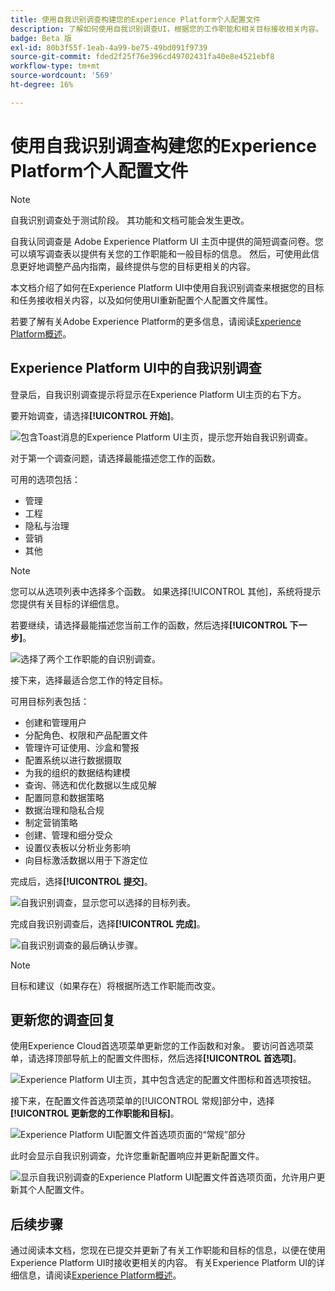 ```yaml
---
title: 使用自我识别调查构建您的Experience Platform个人配置文件
description: 了解如何使用自我识别调查UI，根据您的工作职能和相关目标接收相关内容。
badge: Beta 版
exl-id: 80b3f55f-1eab-4a99-be75-49bd091f9739
source-git-commit: fded2f25f76e396cd49702431fa40e8e4521ebf8
workflow-type: tm+mt
source-wordcount: '569'
ht-degree: 16%

---
```


# 使用自我识别调查构建您的Experience Platform个人配置文件

>[!NOTE]
>
>自我识别调查处于测试阶段。 其功能和文档可能会发生更改。

自我认同调查是 Adobe Experience Platform UI 主页中提供的简短调查问卷。您可以填写调查表以提供有关您的工作职能和一般目标的信息。 然后，可使用此信息更好地调整产品内指南，最终提供与您的目标更相关的内容。

本文档介绍了如何在Experience Platform UI中使用自我识别调查来根据您的目标和任务接收相关内容，以及如何使用UI重新配置个人配置文件属性。

若要了解有关Adobe Experience Platform的更多信息，请阅读[Experience Platform概述](home.md)。

## Experience Platform UI中的自我识别调查

登录后，自我识别调查提示将显示在Experience Platform UI主页的右下方。

要开始调查，请选择&#x200B;**[!UICONTROL 开始]**。

![包含Toast消息的Experience Platform UI主页，提示您开始自我识别调查。](./images/survey/survey-prompt.png)

对于第一个调查问题，请选择最能描述您工作的函数。

可用的选项包括：

* 管理
* 工程
* 隐私与治理
* 营销
* 其他

>[!NOTE]
>
>您可以从选项列表中选择多个函数。 如果选择[!UICONTROL 其他]，系统将提示您提供有关目标的详细信息。

若要继续，请选择最能描述您当前工作的函数，然后选择&#x200B;**[!UICONTROL 下一步]**。

![选择了两个工作职能的自识别调查。](./images/survey/select-functions.png)

接下来，选择最适合您工作的特定目标。

可用目标列表包括：

* 创建和管理用户
* 分配角色、权限和产品配置文件
* 管理许可证使用、沙盒和警报
* 配置系统以进行数据摄取
* 为我的组织的数据结构建模
* 查询、筛选和优化数据以生成见解
* 配置同意和数据策略
* 数据治理和隐私合规
* 制定营销策略
* 创建、管理和细分受众
* 设置仪表板以分析业务影响
* 向目标激活数据以用于下游定位

完成后，选择&#x200B;**[!UICONTROL 提交]**。

![自我识别调查，显示您可以选择的目标列表。](./images/survey/select-objectives.png)

完成自我识别调查后，选择&#x200B;**[!UICONTROL 完成]**。

![自我识别调查的最后确认步骤。](./images/survey/survey-complete.png)

>[!NOTE]
>
>目标和建议（如果存在）将根据所选工作职能而改变。

## 更新您的调查回复

使用Experience Cloud首选项菜单更新您的工作函数和对象。 要访问首选项菜单，请选择顶部导航上的配置文件图标，然后选择&#x200B;**[!UICONTROL 首选项]**。

![Experience Platform UI主页，其中包含选定的配置文件图标和首选项按钮。](./images/survey/preferences.png)

接下来，在配置文件首选项菜单的[!UICONTROL 常规]部分中，选择&#x200B;**[!UICONTROL 更新您的工作职能和目标]**。

![Experience Platform UI配置文件首选项页面的“常规”部分](./images/survey/update.png)

此时会显示自我识别调查，允许您重新配置响应并更新配置文件。

![显示自我识别调查的Experience Platform UI配置文件首选项页面，允许用户更新其个人配置文件。](./images/survey/new-survey.png)

## 后续步骤

通过阅读本文档，您现在已提交并更新了有关工作职能和目标的信息，以便在使用Experience Platform UI时接收更相关的内容。 有关Experience Platform UI的详细信息，请阅读[Experience Platform概述](home.md)。
